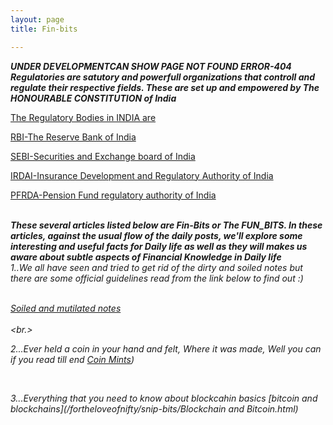 ```yaml
---
layout: page
title: Fin-bits

---
```

<style>
  body{
    background-image: url("https://i.postimg.cc/9fTSxVSK/course-1015601.jpg");
  }
</style>
<strong><em>
UNDER DEVELOPMENTCAN SHOW PAGE NOT FOUND ERROR-404
Regulatories are satutory and powerfull organizations that controll and regulate their respective fields. These are set up and empowered by The HONOURABLE CONSTITUTION of India</em></strong>
  <br/>

 [The Regulatory Bodies in INDIA are](/fortheloveofnifty/snip-bits/_Regulatories/Regulatories.html)

 [RBI-The Reserve Bank of India](/fortheloveofnifty/snip-bits/RBI.html)<br/>


 [SEBI-Securities and Exchange board of India](/fortheloveofnifty/snip-bits/sebi.html)<br/>



 [IRDAI-Insurance Development and Regulatory Authority of India](/fortheloveofnifty/snip-bits/IRDAI.html)<br/>




 [PFRDA-Pension Fund regulatory authority of India](/fortheloveofnifty/snip-bits/PFRDA.html)<br/>


<br/>
<strong><em>These several articles listed below are Fin-Bits or The FUN_BITS. In these articles, against the usual flow of the daily posts, we'll explore some interesting and useful facts for Daily life as well as they will makes us aware about subtle aspects of Financial Knowledge in Daily life </em></strong>
<br/>
<em>1..We all have seen and tried to get rid of the dirty and soiled notes but there are some official guidelines read from the link below to find out :) <br/><br/>

[Soiled and mutilated notes](/fortheloveofnifty/snip-bits/soiled-mutilated.html)
</em><br/><br/>
<em><br.>

2...Ever held a coin in your hand and felt, Where it was made, Well you can if 
you read till end [Coin Mints](/fortheloveofnifty/snip-bits/coin-mints.html))

<br/>

3...Everything that you need to know about blockcahin basics
 [bitcoin and blockchains](/fortheloveofnifty/snip-bits/Blockchain and Bitcoin.html)
